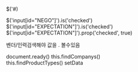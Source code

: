 

$('#)

$('input[id="NEGO"]').is('checked')
$('input[id="EXPECTATION"]').is('checked')
$('input[id="EXPECTATION"]').prop('checked', true)

벤더/인력검색해야 값을 . 볼수있음


document.ready()
this.findCompanys()  
this.findProductTypes()
setData

